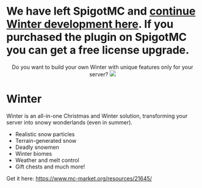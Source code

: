 # We have left SpigotMC and [continue Winter development here](https://www.mc-market.org/resources/21645/). If you purchased the plugin on SpigotMC you can get a free license upgrade.

<p align="center">
  Do you want to build your own Winter with unique features only for your server?
  <a href="https://mineacademy.org/gh-join">
    <img src="https://i.imgur.com/TgLAJUg.png" />
  </a>
</p>

# Winter
Winter is an all-in-one Christmas and Winter solution, transforming your server into snowy wonderlands (even in summer).

* Realistic snow particles
* Terrain-generated snow
* Deadly snowmen
* Winter biomes
* Weather and melt control
* Gift chests and much more!

Get it here: https://www.mc-market.org/resources/21645/
